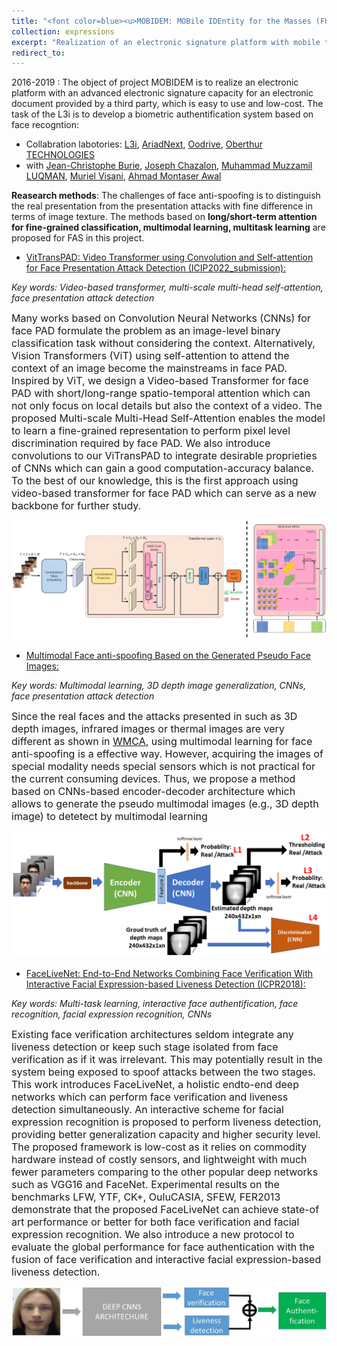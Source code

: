 ```yaml
---
title: "<font color=blue><u>MOBIDEM: MOBile IDEntity for the Masses (FUI 21) </u></font>"
collection: expressions
excerpt: "Realization of an electronic signature platform with mobile telephone based on face recognition using deep learning at a high level of validity."
redirect_to: 
---
```


2016-2019 : The object of project MOBIDEM is to realize  an electronic platform with an advanced electronic signature capacity for an electronic document provided by a third party, which is easy to use and low-cost. The task of the L3i is to develop a biometric authentification system based on face recogntion:

- Collabration labotories: [L3i](https://l3i.univ-larochelle.fr/), [AriadNext](https://www.ariadnext.com/), [Oodrive](https://www.oodrive.com/fr/), [Oberthur TECHNOLOGIES](https://web.archive.org/web/20121124001819/http://www.oberthur.com/)
- with [Jean-Christophe Burie](https://l3i.univ-larochelle.fr/Burie-Jean-Christophe-MCF-HDR), [Joseph Chazalon](https://scholar.google.fr/citations?user=zu8wSDAAAAAJ&hl=en), [Muhammad Muzzamil LUQMAN](https://scholar.google.com/citations?user=ACfqR3UAAAAJ&hl=en), [Muriel Visani](https://pageperso.univ-lr.fr/mvisani/), [Ahmad Montaser Awal](https://scholar.google.fr/citations?user=lADqsksAAAAJ&hl=fr)

**Reasearch methods**: The challenges of face anti-spoofing is to distinguish the real presentation from the presentation attacks with fine difference in terms of image texture. The methods based on **long/short-term attention for fine-grained classification, multimodal learning,  multitask learning** are proposed for FAS in this project. 

- [VitTransPAD: Video Transformer using Convolution and Self-attention for Face Presentation Attack Detection (ICIP2022_submission):](https://arxiv.org/pdf/2203.01562.pdf)

*Key words: Video-based transformer, multi-scale multi-head self-attention, face presentation attack detection*

<font size=3>Many works based on Convolution Neural Networks (CNNs) for face PAD formulate the problem as an image-level binary classification task without considering the context. Alternatively, Vision Transformers (ViT) using self-attention to attend the context of an image become the mainstreams in face PAD. Inspired by ViT, we design a Video-based Transformer for face PAD with short/long-range spatio-temporal attention which can not only focus on local details but also the context of a video. The proposed Multi-scale Multi-Head Self-Attention enables the model to learn a fine-grained representation to perform pixel level discrimination required by face PAD. We also introduce convolutions to our ViTransPAD to integrate desirable proprieties of CNNs which can gain a good computation-accuracy balance. To the best of our knowledge, this is the first approach using video-based transformer for face PAD which can serve as a new backbone for further study.</font>


![avatar](/images/vittranspad.png)

- [Multimodal Face anti-spoofing Based on the Generated Pseudo Face Images:]()

*Key words: Multimodal learning, 3D depth image generalization, CNNs, face presentation attack detection*

<font size=3>Since the real faces and the attacks presented in such as 3D depth images, infrared images or thermal images are very different as shown in <a href="https://www.idiap.ch/en/dataset/wmca" title="WMCA">WMCA</a>, using multimodal learning for face anti-spoofing is a effective way. However, acquiring the images of special modality needs special sensors which is not practical for the current consuming devices. Thus, we propose a method based on CNNs-based encoder-decoder architecture which allows to generate the pseudo multimodal images (e.g., 3D depth image) to detetect by multimodal learning  </font>


![avatar](/images/MultimodalFAS.png)

- [FaceLiveNet: End-to-End Networks Combining Face Verification With Interactive Facial Expression-based Liveness Detection (ICPR2018):](https://www.researchgate.net/profile/Zuheng-Ming/publication/325229686_FaceLiveNet_End-to-End_Face_Verification_Networks_Combining_With_Interactive_Facial_Expression-based_Liveness_Detection/links/5aff47b5aca2720ba095e75d/FaceLiveNet-End-to-End-Face-Verification-Networks-Combining-With-Interactive-Facial-Expression-based-Liveness-Detection.pdf)

*Key words: Multi-task learning, interactive face authentification, face recognition, facial expression recognition, CNNs*

<font size=3>Existing face verification architectures seldom integrate any liveness detection or keep such stage isolated from face verification as if it was irrelevant. This may potentially result in the system being exposed to spoof attacks between the two stages. This work introduces FaceLiveNet, a holistic endto-end deep networks which can perform face verification and liveness detection simultaneously. An interactive scheme for facial expression recognition is proposed to perform liveness detection, providing better generalization capacity and higher security level. The proposed framework is low-cost as it relies on commodity hardware instead of costly sensors, and lightweight with much fewer parameters comparing to the other popular deep networks such as VGG16 and FaceNet. Experimental results on the benchmarks LFW, YTF, CK+, OuluCASIA, SFEW, FER2013 demonstrate that the proposed FaceLiveNet can achieve state-of art performance or better for both face verification and facial expression recognition. We also introduce a new protocol to evaluate the global performance for face authentication with the fusion of face verification and interactive facial expression-based liveness detection.</font>


![avatar](/images/Fig1.jpg)
   




